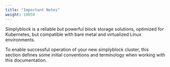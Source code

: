 ```yaml
---
title: "Important Notes"
weight: 10050
---
```


Simplyblock is a reliable but powerful block storage solutions, optimized for Kubernetes, but compatible with bare
metal and virtualized Linux environments.

To enable successful operation of your new simplyblock cluster, this section defines some initial conventions and
terminology when working with this documentation.
